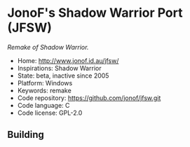 # JonoF's Shadow Warrior Port (JFSW)

_Remake of Shadow Warrior._

- Home: http://www.jonof.id.au/jfsw/
- Inspirations: Shadow Warrior
- State: beta, inactive since 2005
- Platform: Windows
- Keywords: remake
- Code repository: https://github.com/jonof/jfsw.git
- Code language: C
- Code license: GPL-2.0

## Building
